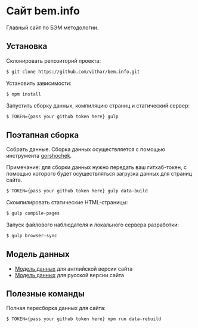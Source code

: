 # Сайт bem.info

Главный сайт по БЭМ методологии.

## Установка

Склонировать репозиторий проекта:
```bash
$ git clone https://github.com/vithar/bem.info.git
```

Установить зависимости:
```bash
$ npm install
```

Запустить сборку данных, компиляцию страниц и статический сервер:
```bash
$ TOKEN={pass your github token here} gulp
```

## Поэтапная сборка

Собрать данные. Сборка данных осуществляется с помощью инструмента [gorshochek](https://github.com/bem-site/gorshochek).

Примечание: для сборки данных нужно передать ваш гитхаб-токен, с помощью которого будет осуществляться
загрузка данных для страниц сайта.
```bash
$ TOKEN={pass your github token here} gulp data-build
```

Скомпилировать статические HTML-страницы:
```bash
$ gulp compile-pages
```

Запуск файлового наблюдателя и локального сервера разработки:
```bash
$ gulp browser-sync
```

## Модель данных

* [Модель данных](./content/model.en.json) для английской версии сайта
* [Модель данных](./content/model.ru.json) для русской версии сайта

## Полезные команды

Полная пересборка данных для сайта:
```
$ TOKEN={pass your github token here} npm run data-rebuild
```
